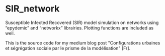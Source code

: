 # SIR_network

Susceptible Infected Recovered (SIR) model simulation on networks using “epydemic” and “networkx” librairies. Plotting functions are included as well.

This is the source code for my medium blog post "Configurations urbaines et ségrégation sociale par le prisme de la modélisation" [Fr].
